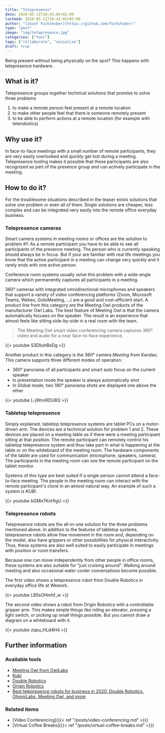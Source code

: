 ```yaml
---
title: "Telepresence"
date: 2020-05-11T10:43:02+02:00
lastmod: 2020-05-11T10:43:02+02:00
author: "[Josef Fuchshuber](https://github.com/fuchshuber)"
type: "post"
image: "img/telepresence.jpg"
categories: ["tool"]
tags: ["collaborate", "socialize"]
draft: true
---
```


Being present without being physically on the spot? This happens with telepresence hardware.

<!--more-->

## What is it?

Telepresence groups together technical solutions that promise to solve three problems

1. to make a remote person feel present at a remote location
2. to make other people feel that there is someone remotely present
3. to be able to perform actions at a remote location (for example with telerobotics)

## Why use it?

In face-to-face meetings with a small number of remote participants, they are very easily overlooked and quickly get lost during a meeting. Telepresence tooling makes it possible that these participants are also recognized as part of the presence group and can actively participate in the meeting.

## How to do it?

For the troublesome situations described in the teaser exists solutions that solve one problem or even all of them. Single solutions are cheaper, less complex and can be integrated very easily into the remote office everyday business.

### Telepresence cameras

Smart camera systems in meeting rooms or offices are the solution to problem #1: As a remote participant you have to be able to see all participants of the presence meeting. The person who is currently speaking should always be in focus. But if your are familiar with real life meetings you know that the active participant in a meeting can change very quickly and it rarely ends with one active person.

Conference room systems usually solve this problem with a wide-angle camera which permanently captures all participants in a meeting.

360° cameras with integrated omnidirectional microphones and speakers that support a variety of video conferencing platforms (Zoom, Microsoft Teams, Webex, GotoMeeting, ...) are a good and cost-efficient start. A product line from this category are the Meeting Owl products of the manufacturer Owl Labs. The best feature of Meeting Owl is that the camera automatically focuses on the speaker. The result is an experience that almost feels like sitting side-by-side in a real room with the team.

> The Meeting Owl smart video conferencing camera captures 360° video and audio for a near face-to-face experience.

{{< youtube S3DliuhBsDg >}}

Another product in this category is the 360° camera *Meeting* from Kandao. This camera supports three different modes of operation:

* 360° panorama of all participants and smart auto focus on the current speaker
* In presentation mode the speaker is always automatically shot
* In Global mode, two 180° panorama shots are displayed one above the other

{{< youtube L-jWnnRDU8Q >}}

### Tabletop telepresence

Simply explained, tabletop telepresence systems are tablet PCs on a motor-driven arm. The devices are a technical solution for problem 1 and 2. These devices are placed on a meeting table as if there were a meeting participant sitting at that position. The remote participant can remotely control his tabletop telepresence system and thus take part in what is happening at the table or on the whiteboard of the meeting room. The hardware components of the tablet are used for communication (microphone, speakers, camera). The participants in the meeting room can see the remote participant on the tablet monitor.

Systems of this type are best suited if a single person cannot attend a face-to-face meeting. The people in the meeting room can interact with the remote participant's clone in an almost natural way. An example of such a system is *KUBI*.

{{< youtube bGMn7KnHIgU >}}

### Telepresence robots

Telepresence robots are the all-in-one solution for the three problems mentioned above. In addition to the features of tabletop systems, telepresence robots allow free movement in the room and, depending on the model, also have grippers or other possibilities for physical interactivity. Thus, these systems are also well suited to easily participate in meetings with position or room transfers.

Because one can move independently from other people in office rooms, these systems are also suitable for "just cruising around". Walking around meeting and also occasional water cooler conversations become possible.

The first video shows a telepresence robot from Double Robotics in everyday office life at Wework.

{{< youtube LB5sOHmhf_w >}}

The second video shows a robot from Origin Robotics with a controllable gripper arm. This makes simple things like riding an elevator, pressing a light switch, or picking up small things possible. But you cannot draw a diagram on a whiteboard with it.

{{< youtube zspu_HLd4H4 >}}

## Further information

### Available tools

* [Meeting Owl from OwlLabs](https://www.owllabs.com/)
* [Kubi](https://www.kubiconnect.com/)
* [Double Robotics](https://www.doublerobotics.com/)
* [Origin Robotics](https://www.originrobotics.com/)
* [Best telepresence robots for business in 2020: Double Robotics, OhmniLabs, Meeting Owl, and more](https://www.zdnet.com/article/best-telepresence-robots/)

### Related items

* [Video Conferencing]({{< ref "/posts/video-conferencing.md" >}})
* [Virtual Coffee Breaks]({{< ref "/posts/virtual-coffee-breaks.md" >}})

